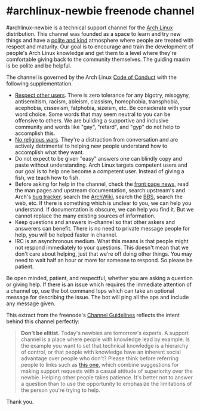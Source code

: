 # \#archlinux-newbie freenode channel

\#archlinux-newbie is a technical support channel for the [Arch Linux][] distribution. This channel was founded as a space to learn and try new things and have a [polite and kind][be cordial] atmosphere where people are treated with respect and maturity. Our goal is to encourage and train the development of people's Arch Linux knowledge and get them to a level where they're comfortable giving back to the community themselves. The guiding maxim is be polite and be helpful.

The channel is governed by the Arch Linux [Code of Conduct][] with the following supplementation.

* [Respect other users]. There is zero tolerance for any bigotry, misogyny, antisemitism, racism, ableism, classism, homophobia, transphobia, acephobia, cissexism, fatphobia, sizeism, etc. Be considerate with your word choice. Some words that may seem neutral to you can be offensive to others. We are building a supportive and inclusive community and words like "gay", "retard", and "gyp" do not help to accomplish this.
* [No religious wars]. They're a distraction from conversation and are actively detrimental to helping new people understand how to accomplish what they want.
* Do not expect to be given "easy" answers one can blindly copy and paste without understanding. Arch Linux targets competent users and our goal is to help one become a competent user. Instead of giving a fish, we teach how to fish.
* Before asking for help in the channel, check the [front page news][Arch Linux], read the man pages and upstream documentation, search upstream's and Arch's [bug tracker][flyspray], search the [ArchWiki][], search the [BBS][], search the web, etc. If there is something which is unclear to you, we can help you understand. If documentation is obscure, we can help you find it. But we cannot replace the many existing sources of information.
* Keep questions and answers in-channel so that other askers and answerers can benefit. There is no need to private message people for help, you will be helped faster in channel.
* IRC is an asynchronous medium. What this means is that people might not respond immediately to your questions. This doesn't mean that we don't care about helping, just that we're off doing other things. You may need to wait half an hour or more for someone to respond. So please be patient.

Be open minded, patient, and respectful, whether you are asking a question or giving help. If there is an issue which requires the immediate attention of a channel op, use the bot command !ops which can take an optional message for describing the issue. The bot will ping all the ops and include any message given.

This extract from the freenode's [Channel Guidelines][] reflects the intent behind this channel perfectly:

> **Don't be elitist.** Today's newbies are tomorrow's experts. A support channel is a place where people with knowledge lead by example. Is the example you want to set that technical knowledge is a hierarchy of control, or that people with knowledge have an inherent social advantage over people who don't? Please think before referring people to links such as [this one,][questions] which combine suggestions for making support requests with a casual attitude of superiority over the newbie. Helping other people takes patience. It's better not to answer a question than to use the opportunity to emphasize the limitations of the person you're trying to help.

Thank you.

[Arch Linux]: https://www.archlinux.org/
[be cordial]: https://www.kennethreitz.org/essays/be-cordial-or-be-on-your-way
[Code of Conduct]: https://wiki.archlinux.org/index.php/Code_of_conduct
[Respect other users]: https://wiki.archlinux.org/index.php/Code_of_conduct#Respect
[No religious wars]: https://wiki.archlinux.org/index.php/Code_of_conduct#Personal_topics.2Frants
[flyspray]: https://bugs.archlinux.org/
[ArchWiki]: https://wiki.archlinux.org/
[BBS]: https://bbs.archlinux.org/
[Channel Guidelines]: http://freenode.net/changuide
[questions]: http://www.catb.org/~esr/faqs/smart-questions.html
